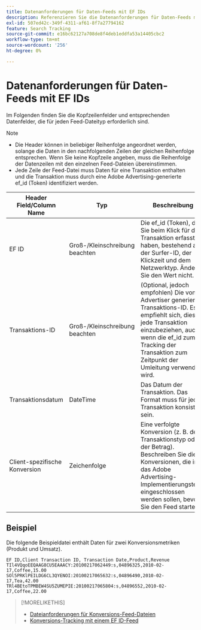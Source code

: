 ```yaml
---
title: Datenanforderungen für Daten-Feeds mit EF IDs
description: Referenzieren Sie die Datenanforderungen für Daten-Feeds mit EF IDs.
exl-id: 507ed42c-349f-4311-af61-8f7a27794162
feature: Search Tracking
source-git-commit: e16bc62127a708de8f4deb1eddfa53a14405cbc2
workflow-type: tm+mt
source-wordcount: '256'
ht-degree: 0%

---
```


# Datenanforderungen für Daten-Feeds mit EF IDs

Im Folgenden finden Sie die Kopfzeilenfelder und entsprechenden Datenfelder, die für jeden Feed-Dateityp erforderlich sind.

>[!NOTE]
>* Die Header können in beliebiger Reihenfolge angeordnet werden, solange die Daten in den nachfolgenden Zeilen der gleichen Reihenfolge entsprechen. Wenn Sie keine Kopfzeile angeben, muss die Reihenfolge der Datenzeilen mit den einzelnen Feed-Dateien übereinstimmen.
>* Jede Zeile der Feed-Datei muss Daten für eine Transaktion enthalten und die Transaktion muss durch eine Adobe Advertising-generierte ef_id (Token) identifiziert werden.

| Header Field/Column Name | Typ | Beschreibung |
| ---- | ---- | ---- |
| EF ID | Groß-/Kleinschreibung beachten | Die ef_id (Token), die Sie beim Klick für die Transaktion erfasst haben, bestehend aus der Surfer-ID, der Klickzeit und dem Netzwerktyp. Ändern Sie den Wert nicht. |
| Transaktions-ID | Groß-/Kleinschreibung beachten | (Optional, jedoch empfohlen) Die vom Advertiser generierte Transaktions-ID. Es empfiehlt sich, dies für jede Transaktion einzubeziehen, auch wenn die ef_id zum Tracking der Transaktion zum Zeitpunkt der Umleitung verwendet wird. |
| Transaktionsdatum | DateTime | Das Datum der Transaktion. Das Format muss für jede Transaktion konsistent sein. |
| Client-spezifische Konversion | Zeichenfolge | Eine verfolgte Konversion (z. B. der Transaktionstyp oder der Betrag). Beschreiben Sie die Konversionen, die in das Adobe Advertising-Implementierungsteam eingeschlossen werden sollen, bevor Sie den Feed starten. |

## Beispiel

Die folgende Beispieldatei enthält Daten für zwei Konversionsmetriken (Produkt und Umsatz).

```
EF ID,Client Transaction ID, Transaction Date,Product,Revenue
TIl4VQqoEEQAAG8CU5EAAACY:20100217062449:s,04896325,2010-02-17,Coffee,15.00
SOl5PRKlPEILDG6CL3QYENOI:20100217065632:s,04896490,2010-02-17,Tea,42.00
TRl4BEtoTPMBEW4SU5ZUMEPIE:20100217065804:s,04896552,2010-02-17,Coffee,22.00
```

>[!MORELIKETHIS]
>
>* [Dateianforderungen für Konversions-Feed-Dateien](feed-file-requirements.md)
>* [Konversions-Tracking mit einem EF ID-Feed](/help/search-social-commerce/tracking/feed-efid.md)
